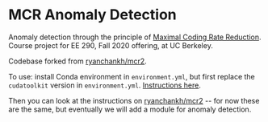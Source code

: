 # MCR Anomaly Detection
Anomaly detection through the principle of [Maximal Coding Rate Reduction](https://arxiv.org/abs/2006.08558).
Course project for EE 290, Fall 2020 offering, at UC Berkeley.

Codebase forked from [ryanchankh/mcr2](https://github.com/ryanchankh/mcr2).

To use: install Conda environment in `environment.yml`, but first replace the `cudatoolkit` version in `environment.yml`. [Instructions here](https://docs.conda.io/projects/conda/en/latest/user-guide/tasks/manage-environments.html).

Then you can look at the instructions on [ryanchankh/mcr2](https://github.com/ryanchankh/mcr2) -- for now these are the same, but eventually we will add a module for anomaly detection.

